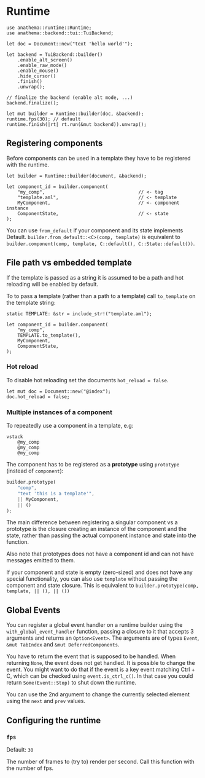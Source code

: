 # Runtime

```rust,ignore
use anathema::runtime::Runtime;
use anathema::backend::tui::TuiBackend;

let doc = Document::new("text 'hello world'");

let backend = TuiBackend::builder()
    .enable_alt_screen()
    .enable_raw_mode()
    .enable_mouse()
    .hide_cursor()
    .finish()
    .unwrap();

// finalize the backend (enable alt mode, ...)
backend.finalize();

let mut builder = Runtime::builder(doc, &backend);
runtime.fps(30); // default
runtime.finish(|rt| rt.run(&mut backend)).unwrap();
```

## Registering components

Before components can be used in a template they have to be registered with the
runtime.

```rust,ignore
let builder = Runtime::builder(document, &backend);

let component_id = builder.component(
    "my_comp",                                  // <- tag
    "template.aml",                             // <- template
    MyComponent,                                // <- component instance
    ComponentState,                             // <- state
);
```

You can use `from_default` if your component and its state implements Default.
`builder.from_default::<C>(comp, template)` is equivalent to `builder.component(comp, template, C::default(), C::State::default())`.

## File path vs embedded template

If the template is passed as a string it is assumed to be a path and
hot reloading will be enabled by default.

To to pass a template (rather than a path to a template) call `to_template` on
the template string:

```rust,ignore
static TEMPLATE: &str = include_str!("template.aml");

let component_id = builder.component(
    "my_comp",
    TEMPLATE.to_template(),
    MyComponent,
    ComponentState,
);
```

### Hot reload

To disable hot reloading set the documents `hot_reload = false`.

```rust,ignore
let mut doc = Document::new("@index");
doc.hot_reload = false;
```

### Multiple instances of a component

To repeatedly use a component in a template, e.g:

```
vstack
    @my_comp
    @my_comp
    @my_comp
```

The component has to be registered as a **prototype** using `prototype`
(instead of `component`):

```rust
builder.prototype(
    "comp", 
    "text 'this is a template'",
    || MyComponent, 
    || ()
);
```

The main difference between registering a singular component vs a prototype is
the closure creating an instance of the component and the state, rather
than passing the actual component instance and state into the function.

Also note that prototypes does not have a component id and can not have messages
emitted to them.

If your component and state is empty (zero-sized) and does not have any special functionality, you can also use `template` without passing the component and state closure.
This is equivalent to `builder.prototype(comp, template, || (), || ())`

## Global Events

You can register a global event handler on a runtime builder using the `with_global_event_handler` function, passing a closure to it that accepts 3 arguments and returns an `Option<Event>`.
The arguments are of types `Event`, `&mut TabIndex` and `&mut DeferredComponents`.

You have to return the event that is supposed to be handled. When returning `None`, the event does not get handled. It is possible to change the event.
You might want to do that if the event is a key event matching Ctrl + C, which can be checked using `event.is_ctrl_c()`. In that case you could return `Some(Event::Stop)` to shut down the runtime.

You can use the 2nd argument to change the currently selected element using the `next` and `prev` values.

## Configuring the runtime

### `fps`

Default: `30`

The number of frames to (try to) render per second. Call this function with the number of fps.
